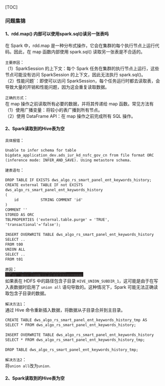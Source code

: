 [TOC]
### 问题集锦
#### 1、rdd.map() 内部可以使用spark.sql()读另一张表吗
在 Spark 中，rdd.map 是一种分布式操作，它会在集群的每个执行节点上运行代码。因此，在 map 函数内部使用 spark.sql() 读取另一张表是不合适的。

`主要原因`：<br>
（1）SparkSession 的上下文：每个 Spark 任务在集群的执行节点上运行，这些节点可能没有访问 SparkSession 的上下文，因此无法执行 spark.sql()。<br>
（2）性能问题`：即使可以访问 SparkSession，每个任务运行时都去读取表，会导致大量的开销和性能问题，因为这会重复读取数据。

`正确的方式`：<br>
在 map 操作之前读取所有必要的数据，并将其传递给 map 函数。常见方法有<br>
  （1）使用广播变量：将较小的表广播到所有节点。 <br>
  （2）使用 DataFrame API：在 map 操作之前完成所有 SQL 操作。


#### 2、Spark读取到的Hive表为空
`具体报错`：<br>
```
Unable to infer schema for table bigdata_application_dev.ads_iur_kd_nsfc_gov_cn from file format ORC (inference mode: INFER_AND_SAVE). Using metastore schema.
```

`建表语句`：<br>
```
DROP TABLE IF EXISTS dws_algo_rs_smart_panel_ent_keywords_history;
CREATE external TABLE IF not EXISTS dws_algo_rs_smart_panel_ent_keywords_history
(
    id          STRING COMMENT 'id'
)
COMMENT ''
STORED AS ORC
TBLPROPERTIES ('external.table.purge' = 'TRUE', 'transactional'='false');

INSERT OVERWRITE TABLE dws_algo_rs_smart_panel_ent_keywords_history
SELECT ..
FROM t00
UNION ALL
SELECT ..
FROM t01
```

`原因`：<br>
<img src="images_qa/spark_读取到的Hive表为空.png" width="50%" height="50%" alt=""><br>
如果表在 HDFS 中的路径包含子目录 `HIVE_UNION_SUBDIR_1`，这可能是由于在写入表数据时启用了 `union all` 语句导致的。这种情况下，Spark 可能无法正确读取包含子目录的数据。

`解决方法1`：<br>
通过 Hive 命令重新插入数据，将数据从子目录合并到主目录。
```
CREATE TABLE dws_algo_rs_smart_panel_ent_keywords_history_tmp AS
SELECT * FROM dws_algo_rs_smart_panel_ent_keywords_history;

INSERT OVERWRITE TABLE dws_algo_rs_smart_panel_ent_keywords_history
SELECT * FROM dws_algo_rs_smart_panel_ent_keywords_history_tmp;

DROP TABLE dws_algo_rs_smart_panel_ent_keywords_history_tmp;
```

`解决方法2`：<br>
将`union all`改为`union`.

#### 2、Spark读取到的Hive表为空



